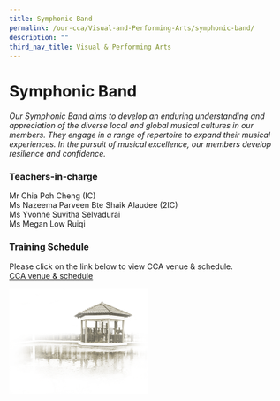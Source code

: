 ```yaml
---
title: Symphonic Band
permalink: /our-cca/Visual-and-Performing-Arts/symphonic-band/
description: ""
third_nav_title: Visual & Performing Arts
---
```

# **Symphonic Band**

*Our Symphonic Band aims to develop an enduring understanding and appreciation of the diverse local and global musical cultures in our members. They engage in a range of repertoire to expand their musical experiences. In the pursuit of musical excellence, our members develop resilience and confidence.* 

### Teachers-in-charge

Mr Chia Poh Cheng (IC)   
Ms Nazeema Parveen Bte Shaik Alaudee (2IC)    
Ms Yvonne Suvitha Selvadurai<br>
Ms Megan Low Ruiqi

### Training Schedule

Please click on the link below to view CCA venue & schedule.   
[CCA venue & schedule](/our-cca/cca/cca-venue-schedule/)

<img src="/images/pavilion.png" 
     style="width:50%">
